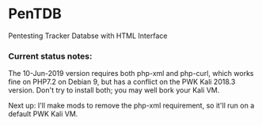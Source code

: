 # PenTDB
Pentesting Tracker Databse with HTML Interface

### Current status notes:
The 10-Jun-2019 version requires both php-xml and php-curl, which works fine on PHP7.2 on Debian 9, but has a conflict on the PWK Kali 2018.3 version. Don't try to install both; you may well bork your Kali VM.

Next up: I'll make mods to remove the php-xml requirement, so it'll run on a default PWK Kali VM.
